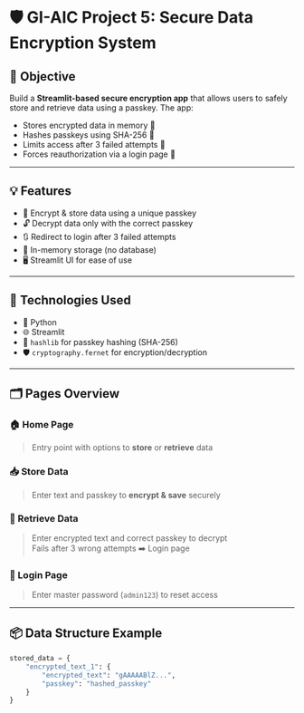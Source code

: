 # 🛡️ GI-AIC Project 5: Secure Data Encryption System

## 🎯 Objective  
Build a **Streamlit-based secure encryption app** that allows users to safely store and retrieve data using a passkey. The app:
- Stores encrypted data in memory 🧠  
- Hashes passkeys using SHA-256 🔐  
- Limits access after 3 failed attempts 🚫  
- Forces reauthorization via a login page 🔑

---

## 💡 Features
- 🔏 Encrypt & store data using a unique passkey  
- 🔓 Decrypt data only with the correct passkey  
- 🔃 Redirect to login after 3 failed attempts  
- 🧠 In-memory storage (no database)  
- 🖥️ Streamlit UI for ease of use  

---

## 🧰 Technologies Used
- 🐍 Python  
- 🌐 Streamlit  
- 🔐 `hashlib` for passkey hashing (SHA-256)  
- 🛡️ `cryptography.fernet` for encryption/decryption  

---

## 🗂️ Pages Overview

### 🏠 Home Page  
> Entry point with options to **store** or **retrieve** data  

### 📥 Store Data  
> Enter text and passkey to **encrypt & save** securely  

### 🔎 Retrieve Data  
> Enter encrypted text and correct passkey to decrypt  
> Fails after 3 wrong attempts ➡️ Login page  

### 🔑 Login Page  
> Enter master password (`admin123`) to reset access  

---

## 📦 Data Structure Example
```python
stored_data = {
    "encrypted_text_1": {
        "encrypted_text": "gAAAAABlZ...",
        "passkey": "hashed_passkey"
    }
}
